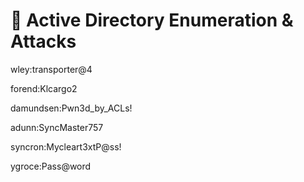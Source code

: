 # 🌲 Active Directory Enumeration & Attacks

wley:transporter@4

forend:Klcargo2

damundsen:Pwn3d\_by\_ACLs!

adunn:SyncMaster757

syncron:Mycleart3xtP@ss!

ygroce:Pass@word
